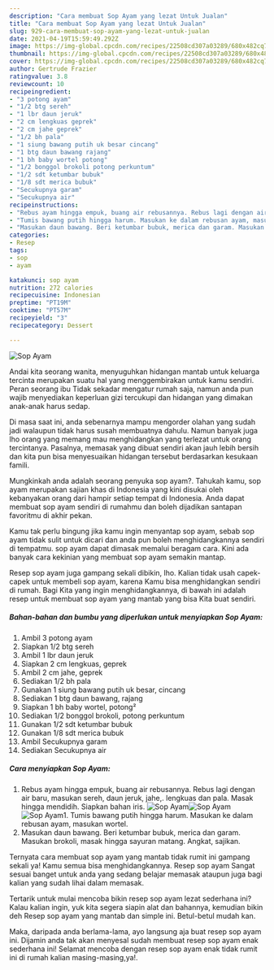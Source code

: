 ```yaml
---
description: "Cara membuat Sop Ayam yang lezat Untuk Jualan"
title: "Cara membuat Sop Ayam yang lezat Untuk Jualan"
slug: 929-cara-membuat-sop-ayam-yang-lezat-untuk-jualan
date: 2021-04-19T15:59:49.292Z
image: https://img-global.cpcdn.com/recipes/22508cd307a03289/680x482cq70/sop-ayam-foto-resep-utama.jpg
thumbnail: https://img-global.cpcdn.com/recipes/22508cd307a03289/680x482cq70/sop-ayam-foto-resep-utama.jpg
cover: https://img-global.cpcdn.com/recipes/22508cd307a03289/680x482cq70/sop-ayam-foto-resep-utama.jpg
author: Gertrude Frazier
ratingvalue: 3.8
reviewcount: 10
recipeingredient:
- "3 potong ayam"
- "1/2 btg sereh"
- "1 lbr daun jeruk"
- "2 cm lengkuas geprek"
- "2 cm jahe geprek"
- "1/2 bh pala"
- "1 siung bawang putih uk besar cincang"
- "1 btg daun bawang rajang"
- "1 bh baby wortel potong"
- "1/2 bonggol brokoli potong perkuntum"
- "1/2 sdt ketumbar bubuk"
- "1/8 sdt merica bubuk"
- "Secukupnya garam"
- "Secukupnya air"
recipeinstructions:
- "Rebus ayam hingga empuk, buang air rebusannya. Rebus lagi dengan air baru, masukan sereh, daun jeruk, jahe,. lengkuas dan pala. Masak hingga mendidih. Siapkan bahan iris."
- "Tumis bawang putih hingga harum. Masukan ke dalam rebusan ayam, masukan wortel."
- "Masukan daun bawang. Beri ketumbar bubuk, merica dan garam. Masukan brokoli, masak hingga sayuran matang. Angkat, sajikan."
categories:
- Resep
tags:
- sop
- ayam

katakunci: sop ayam 
nutrition: 272 calories
recipecuisine: Indonesian
preptime: "PT19M"
cooktime: "PT57M"
recipeyield: "3"
recipecategory: Dessert

---
```



![Sop Ayam](https://img-global.cpcdn.com/recipes/22508cd307a03289/680x482cq70/sop-ayam-foto-resep-utama.jpg)

Andai kita seorang wanita, menyuguhkan hidangan mantab untuk keluarga tercinta merupakan suatu hal yang menggembirakan untuk kamu sendiri. Peran seorang ibu Tidak sekadar mengatur rumah saja, namun anda pun wajib menyediakan keperluan gizi tercukupi dan hidangan yang dimakan anak-anak harus sedap.

Di masa  saat ini, anda sebenarnya mampu mengorder olahan yang sudah jadi walaupun tidak harus susah membuatnya dahulu. Namun banyak juga lho orang yang memang mau menghidangkan yang terlezat untuk orang tercintanya. Pasalnya, memasak yang dibuat sendiri akan jauh lebih bersih dan kita pun bisa menyesuaikan hidangan tersebut berdasarkan kesukaan famili. 



Mungkinkah anda adalah seorang penyuka sop ayam?. Tahukah kamu, sop ayam merupakan sajian khas di Indonesia yang kini disukai oleh kebanyakan orang dari hampir setiap tempat di Indonesia. Anda dapat membuat sop ayam sendiri di rumahmu dan boleh dijadikan santapan favoritmu di akhir pekan.

Kamu tak perlu bingung jika kamu ingin menyantap sop ayam, sebab sop ayam tidak sulit untuk dicari dan anda pun boleh menghidangkannya sendiri di tempatmu. sop ayam dapat dimasak memalui beragam cara. Kini ada banyak cara kekinian yang membuat sop ayam semakin mantap.

Resep sop ayam juga gampang sekali dibikin, lho. Kalian tidak usah capek-capek untuk membeli sop ayam, karena Kamu bisa menghidangkan sendiri di rumah. Bagi Kita yang ingin menghidangkannya, di bawah ini adalah resep untuk membuat sop ayam yang mantab yang bisa Kita buat sendiri.

<!--inarticleads1-->

##### Bahan-bahan dan bumbu yang diperlukan untuk menyiapkan Sop Ayam:

1. Ambil 3 potong ayam
1. Siapkan 1/2 btg sereh
1. Ambil 1 lbr daun jeruk
1. Siapkan 2 cm lengkuas, geprek
1. Ambil 2 cm jahe, geprek
1. Sediakan 1/2 bh pala
1. Gunakan 1 siung bawang putih uk besar, cincang
1. Sediakan 1 btg daun bawang, rajang
1. Siapkan 1 bh baby wortel, potong²
1. Sediakan 1/2 bonggol brokoli, potong perkuntum
1. Gunakan 1/2 sdt ketumbar bubuk
1. Gunakan 1/8 sdt merica bubuk
1. Ambil Secukupnya garam
1. Sediakan Secukupnya air




<!--inarticleads2-->

##### Cara menyiapkan Sop Ayam:

1. Rebus ayam hingga empuk, buang air rebusannya. Rebus lagi dengan air baru, masukan sereh, daun jeruk, jahe,. lengkuas dan pala. Masak hingga mendidih. Siapkan bahan iris.
<img src="https://img-global.cpcdn.com/steps/0766d822b2078060/160x128cq70/sop-ayam-langkah-memasak-1-foto.jpg" alt="Sop Ayam"><img src="https://img-global.cpcdn.com/steps/400f9aa76890681b/160x128cq70/sop-ayam-langkah-memasak-1-foto.jpg" alt="Sop Ayam"><img src="https://img-global.cpcdn.com/steps/97a8a78f08c0d5c4/160x128cq70/sop-ayam-langkah-memasak-1-foto.jpg" alt="Sop Ayam">1. Tumis bawang putih hingga harum. Masukan ke dalam rebusan ayam, masukan wortel.
1. Masukan daun bawang. Beri ketumbar bubuk, merica dan garam. Masukan brokoli, masak hingga sayuran matang. Angkat, sajikan.




Ternyata cara membuat sop ayam yang mantab tidak rumit ini gampang sekali ya! Kamu semua bisa menghidangkannya. Resep sop ayam Sangat sesuai banget untuk anda yang sedang belajar memasak ataupun juga bagi kalian yang sudah lihai dalam memasak.

Tertarik untuk mulai mencoba bikin resep sop ayam lezat sederhana ini? Kalau kalian ingin, yuk kita segera siapin alat dan bahannya, kemudian bikin deh Resep sop ayam yang mantab dan simple ini. Betul-betul mudah kan. 

Maka, daripada anda berlama-lama, ayo langsung aja buat resep sop ayam ini. Dijamin anda tak akan menyesal sudah membuat resep sop ayam enak sederhana ini! Selamat mencoba dengan resep sop ayam enak tidak rumit ini di rumah kalian masing-masing,ya!.

